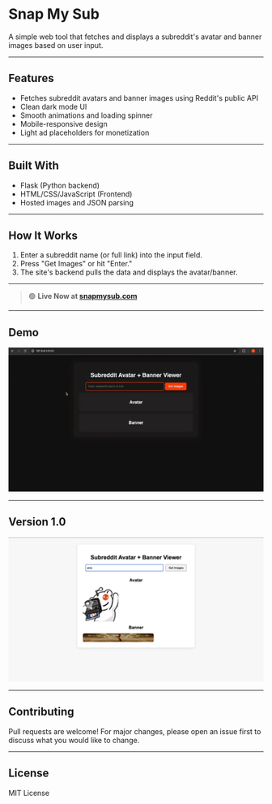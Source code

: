 # Snap My Sub

A simple web tool that fetches and displays a subreddit's avatar and banner images based on user input.

---

## Features

- Fetches subreddit avatars and banner images using Reddit's public API
- Clean dark mode UI
- Smooth animations and loading spinner
- Mobile-responsive design
- Light ad placeholders for monetization

---

## Built With

- Flask (Python backend)
- HTML/CSS/JavaScript (Frontend)
- Hosted images and JSON parsing

---

## How It Works

1. Enter a subreddit name (or full link) into the input field.
2. Press "Get Images" or hit "Enter."
3. The site's backend pulls the data and displays the avatar/banner.

---

> 🟢 **Live Now at [snapmysub.com](https://snapmysub.com)**

---

## Demo

![Demo of the App](demo.gif)

---

## Version 1.0

![Original Version](version1.png)

---

## Contributing

Pull requests are welcome! For major changes, please open an issue first to discuss what you would like to change.

---

## License

MIT License
